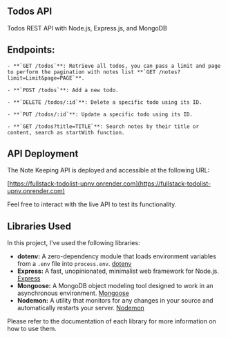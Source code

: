 ## Todos API
Todos REST API with Node.js, Express.js, and MongoDB

## Endpoints:

    - **`GET /todos`**: Retrieve all todos, you can pass a limit and page to perform the pagination with notes list **`GET /notes?limit=Limit&page=PAGE`**.
    
    - **`POST /todos`**: Add a new todo.
    
    - **`DELETE /todos/:id`**: Delete a specific todo using its ID.
    
    - **`PUT /todos/:id`**: Update a specific todo using its ID.
    
    - **`GET /todos?title=TITLE`**: Search notes by their title or content, search as startWith function.
    
## API Deployment

The Note Keeping API is deployed and accessible at the following URL:

[https://fullstack-todolist-upnv.onrender.com](https://fullstack-todolist-upnv.onrender.com)

Feel free to interact with the live API to test its functionality.

 ## Libraries Used

In this project, I've used the following libraries:

- **dotenv:** A zero-dependency module that loads environment variables from a `.env` file into `process.env`. [dotenv](https://www.npmjs.com/package/dotenv)
- **Express:** A fast, unopinionated, minimalist web framework for Node.js. [Express](https://expressjs.com/)
- **Mongoose:** A MongoDB object modeling tool designed to work in an asynchronous environment. [Mongoose](https://mongoosejs.com/)
- **Nodemon:** A utility that monitors for any changes in your source and automatically restarts your server. [Nodemon](https://nodemon.io/)

Please refer to the documentation of each library for more information on how to use them.

   
